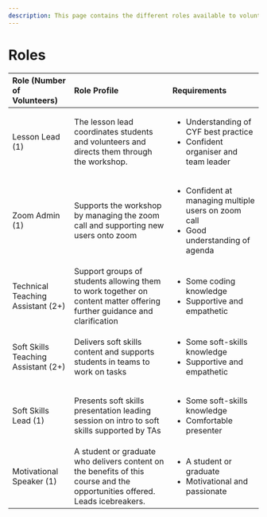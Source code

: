 ```yaml
---
description: This page contains the different roles available to volunteers
---
```


# Roles

<table>
  <thead>
    <tr>
      <th style="text-align:left"><b>Role (Number of Volunteers)</b>
      </th>
      <th style="text-align:left"><b>Role Profile</b>
      </th>
      <th style="text-align:left"><b>Requirements</b>
      </th>
    </tr>
  </thead>
  <tbody>
    <tr>
      <td style="text-align:left">Lesson Lead (1)</td>
      <td style="text-align:left">The lesson lead coordinates students and volunteers and directs them through
        the workshop.
        <br />
      </td>
      <td style="text-align:left">
        <ul>
          <li>Understanding of CYF best practice</li>
          <li>Confident organiser and team leader</li>
        </ul>
      </td>
    </tr>
    <tr>
      <td style="text-align:left">Zoom Admin (1)</td>
      <td style="text-align:left">Supports the workshop by managing the zoom call and supporting new users
        onto zoom</td>
      <td style="text-align:left">
        <ul>
          <li>Confident at managing multiple users on zoom call</li>
          <li>Good understanding of agenda</li>
        </ul>
      </td>
    </tr>
    <tr>
      <td style="text-align:left">Technical Teaching Assistant (2+)</td>
      <td style="text-align:left">Support groups of students allowing them to work together on content matter
        offering further guidance and clarification</td>
      <td style="text-align:left">
        <ul>
          <li>Some coding knowledge</li>
          <li>Supportive and empathetic</li>
        </ul>
      </td>
    </tr>
    <tr>
      <td style="text-align:left">Soft Skills Teaching Assistant (2+)</td>
      <td style="text-align:left">Delivers soft skills content and supports students in teams to work on
        tasks</td>
      <td style="text-align:left">
        <ul>
          <li>Some soft-skills knowledge</li>
          <li>Supportive and empathetic</li>
        </ul>
      </td>
    </tr>
    <tr>
      <td style="text-align:left">Soft Skills Lead (1)</td>
      <td style="text-align:left">Presents soft skills presentation leading session on intro to soft skills
        supported by TAs</td>
      <td style="text-align:left">
        <p></p>
        <ul>
          <li>Some soft-skills knowledge</li>
          <li>Comfortable presenter</li>
        </ul>
      </td>
    </tr>
    <tr>
      <td style="text-align:left">Motivational Speaker (1)</td>
      <td style="text-align:left">A student or graduate who delivers content on the benefits of this course
        and the opportunities offered. Leads icebreakers.</td>
      <td style="text-align:left">
        <ul>
          <li>A student or graduate</li>
          <li>Motivational and passionate</li>
        </ul>
      </td>
    </tr>
  </tbody>
</table>

